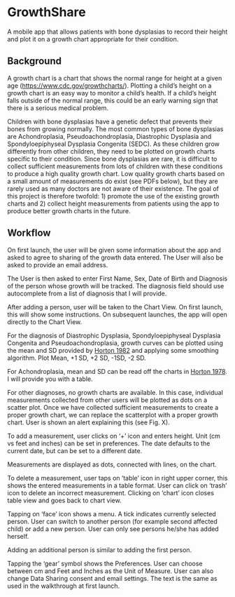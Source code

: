 # GrowthShare

A mobile app that allows patients with bone dysplasias to record their height and plot it on a growth chart appropriate for their condition.

## Background

A growth chart is a chart that shows the normal range for height at a given age (https://www.cdc.gov/growthcharts/). Plotting a child’s height on a growth chart is an easy way to monitor a child’s health. If a child’s height falls outside of the normal range, this could be an early warning sign that there is a serious medical problem.

Children with bone dysplasias have a genetic defect that prevents their bones from growing normally. The most common types of bone dysplasias are Achondroplasia, Pseudoachondroplasia, Diastrophic Dysplasia and Spondyloepiphyseal Dysplasia Congenita (SEDC). As these children grow differently from other children, they need to be plotted on growth charts specific to their condition. Since bone dysplasias are rare, it is difficult to collect sufficient measurements from lots of children with these conditions to produce a high quality growth chart. Low quality growth charts based on a small amount of measurements do exist (see PDFs below), but they are rarely used as many doctors are not aware of their existence. The goal of this project is therefore twofold: 1) promote the use of the existing growth charts and 2) collect height measurements from patients using the app to produce better growth charts in the future.

## Workflow

On first launch, the user will be given some information about the app and asked to agree to sharing of the growth data entered.  The User will also be asked to provide an email address. 

The User is then asked to enter First Name, Sex, Date of Birth and Diagnosis of the person whose growth will be tracked. The diagnosis field should use autocomplete from a list of diagnosis that I will provide.

After adding a person, user will be taken to the Chart View. On first launch, this will show some instructions. On subsequent launches, the app will open directly to the Chart View.

For the diagnosis of Diastrophic Dysplasia, Spondyloepiphyseal Dysplasia Congenita and Pseudoachondroplasia, growth curves can be plotted using the mean and SD provided by [Horton 1982]() and applying some smoothing algorithm. Plot Mean, +1 SD, +2 SD, -1SD, -2 SD.

For Achondroplasia, mean and SD can be read off the charts in [Horton 1978](). I will provide you with a table.

For other diagnoses, no growth charts are available. In this case, individual measurements collected from other users will be plotted as dots on a scatter plot. Once we have collected sufficient measurements to create a proper growth chart, we can replace the scatterplot with a proper growth chart. User is shown an alert explaining this (see Fig. X).

To add a measurement, user clicks on ‘+’ icon and enters height. Unit (cm vs feet and inches) can be set in preferences. The date defaults to the current date, but can be set to a different date.

Measurements are displayed as dots, connected with lines, on the chart.

To delete a measurement, user taps on ‘table’ icon in right upper corner, this shows the entered measurements in a table format. User can click on ‘trash’ icon to delete an incorrect measurement. Clicking on ‘chart’ icon closes table view and goes back to chart view.

Tapping on ‘face’ icon shows a menu. A tick indicates currently selected person. User can switch to another person (for example second affected child) or add a new person. User can only see persons he/she has added herself.

Adding an additional person is similar to adding the first person.

Tapping the ‘gear’ symbol shows the Preferences. User can choose between cm and Feet and Inches as the Unit of Measure. User can also change Data Sharing consent and email settings. The text is the same as used in the walkthrough at first launch.
